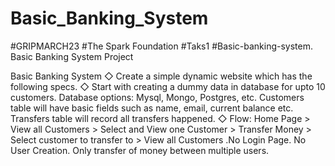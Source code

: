 # Basic_Banking_System
#GRIPMARCH23    #The Spark Foundation #Taks1 #Basic-banking-system.  Basic Banking System Project

Basic Banking System ◇ Create a simple dynamic website which has the following specs. ◇ Start with creating a dummy data in database for upto 10 customers. Database options: Mysql, Mongo, Postgres, etc. Customers table will have basic fields such as name, email, current balance etc. Transfers table will record all transfers happened. ◇ Flow: Home Page > View all Customers > Select and View one Customer > Transfer Money > Select customer to transfer to > View all Customers .No Login Page. No User Creation. Only transfer of money between multiple users.

